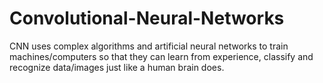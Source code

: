 # Convolutional-Neural-Networks
CNN uses complex algorithms and artificial neural networks to train machines/computers so that they can learn from experience, classify and recognize data/images just like a human brain does.
